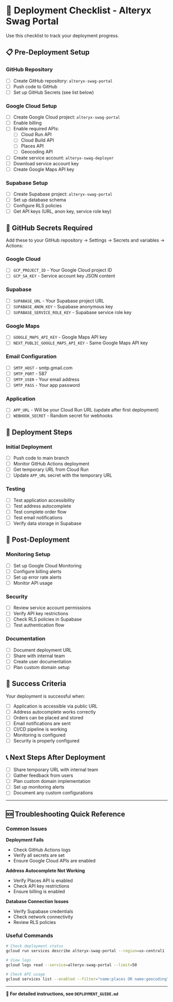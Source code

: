 # 🚀 Deployment Checklist - Alteryx Swag Portal

Use this checklist to track your deployment progress.

## 📋 **Pre-Deployment Setup**

### GitHub Repository
- [ ] Create GitHub repository: `alteryx-swag-portal`
- [ ] Push code to GitHub
- [ ] Set up GitHub Secrets (see list below)

### Google Cloud Setup
- [ ] Create Google Cloud project: `alteryx-swag-portal`
- [ ] Enable billing
- [ ] Enable required APIs:
  - [ ] Cloud Run API
  - [ ] Cloud Build API
  - [ ] Places API
  - [ ] Geocoding API
- [ ] Create service account: `alteryx-swag-deployer`
- [ ] Download service account key
- [ ] Create Google Maps API key

### Supabase Setup
- [ ] Create Supabase project: `alteryx-swag-portal`
- [ ] Set up database schema
- [ ] Configure RLS policies
- [ ] Get API keys (URL, anon key, service role key)

## 🔑 **GitHub Secrets Required**

Add these to your GitHub repository → Settings → Secrets and variables → Actions:

### Google Cloud
- [ ] `GCP_PROJECT_ID` - Your Google Cloud project ID
- [ ] `GCP_SA_KEY` - Service account key JSON content

### Supabase
- [ ] `SUPABASE_URL` - Your Supabase project URL
- [ ] `SUPABASE_ANON_KEY` - Supabase anonymous key
- [ ] `SUPABASE_SERVICE_ROLE_KEY` - Supabase service role key

### Google Maps
- [ ] `GOOGLE_MAPS_API_KEY` - Google Maps API key
- [ ] `NEXT_PUBLIC_GOOGLE_MAPS_API_KEY` - Same Google Maps API key

### Email Configuration
- [ ] `SMTP_HOST` - smtp.gmail.com
- [ ] `SMTP_PORT` - 587
- [ ] `SMTP_USER` - Your email address
- [ ] `SMTP_PASS` - Your app password

### Application
- [ ] `APP_URL` - Will be your Cloud Run URL (update after first deployment)
- [ ] `WEBHOOK_SECRET` - Random secret for webhooks

## 🚀 **Deployment Steps**

### Initial Deployment
- [ ] Push code to main branch
- [ ] Monitor GitHub Actions deployment
- [ ] Get temporary URL from Cloud Run
- [ ] Update `APP_URL` secret with the temporary URL

### Testing
- [ ] Test application accessibility
- [ ] Test address autocomplete
- [ ] Test complete order flow
- [ ] Test email notifications
- [ ] Verify data storage in Supabase

## 🔧 **Post-Deployment**

### Monitoring Setup
- [ ] Set up Google Cloud Monitoring
- [ ] Configure billing alerts
- [ ] Set up error rate alerts
- [ ] Monitor API usage

### Security
- [ ] Review service account permissions
- [ ] Verify API key restrictions
- [ ] Check RLS policies in Supabase
- [ ] Test authentication flow

### Documentation
- [ ] Document deployment URL
- [ ] Share with internal team
- [ ] Create user documentation
- [ ] Plan custom domain setup

## 🎯 **Success Criteria**

Your deployment is successful when:

- [ ] Application is accessible via public URL
- [ ] Address autocomplete works correctly
- [ ] Orders can be placed and stored
- [ ] Email notifications are sent
- [ ] CI/CD pipeline is working
- [ ] Monitoring is configured
- [ ] Security is properly configured

## 📞 **Next Steps After Deployment**

- [ ] Share temporary URL with internal team
- [ ] Gather feedback from users
- [ ] Plan custom domain implementation
- [ ] Set up monitoring alerts
- [ ] Document any custom configurations

---

## 🆘 **Troubleshooting Quick Reference**

### Common Issues

**Deployment Fails**
- Check GitHub Actions logs
- Verify all secrets are set
- Ensure Google Cloud APIs are enabled

**Address Autocomplete Not Working**
- Verify Places API is enabled
- Check API key restrictions
- Ensure billing is enabled

**Database Connection Issues**
- Verify Supabase credentials
- Check network connectivity
- Review RLS policies

### Useful Commands

```bash
# Check deployment status
gcloud run services describe alteryx-swag-portal --region=us-central1

# View logs
gcloud logs read --service=alteryx-swag-portal --limit=50

# Check API usage
gcloud services list --enabled --filter="name:places OR name:geocoding"
```

---

**📖 For detailed instructions, see `DEPLOYMENT_GUIDE.md`**
